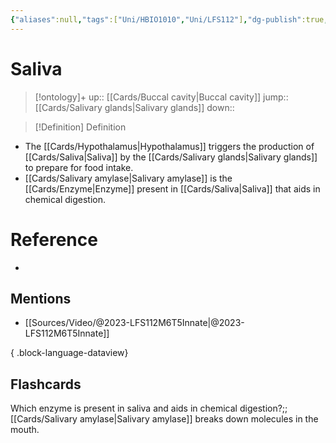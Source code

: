 ```yaml
---
{"aliases":null,"tags":["Uni/HBIO1010","Uni/LFS112"],"dg-publish":true,"permalink":"/cards/saliva/","dgPassFrontmatter":true}
---
```


# Saliva

> [!ontology]+
> up:: [[Cards/Buccal cavity\|Buccal cavity]]
> jump:: [[Cards/Salivary glands\|Salivary glands]]
> down:: 

> [!Definition] Definition
> 

- The [[Cards/Hypothalamus\|Hypothalamus]] triggers the production of [[Cards/Saliva\|Saliva]] by the [[Cards/Salivary glands\|Salivary glands]] to prepare for food intake.
- [[Cards/Salivary amylase\|Salivary amylase]] is the [[Cards/Enzyme\|Enzyme]] present in [[Cards/Saliva\|Saliva]] that aids in chemical digestion.

# Reference
- 

## Mentions
- [[Sources/Video/@2023-LFS112M6T5Innate\|@2023-LFS112M6T5Innate]]

{ .block-language-dataview}

## Flashcards

Which enzyme is present in saliva and aids in chemical digestion?;; [[Cards/Salivary amylase\|Salivary amylase]] breaks down molecules in the mouth.
<!--SR:!2023-08-17,1,230-->